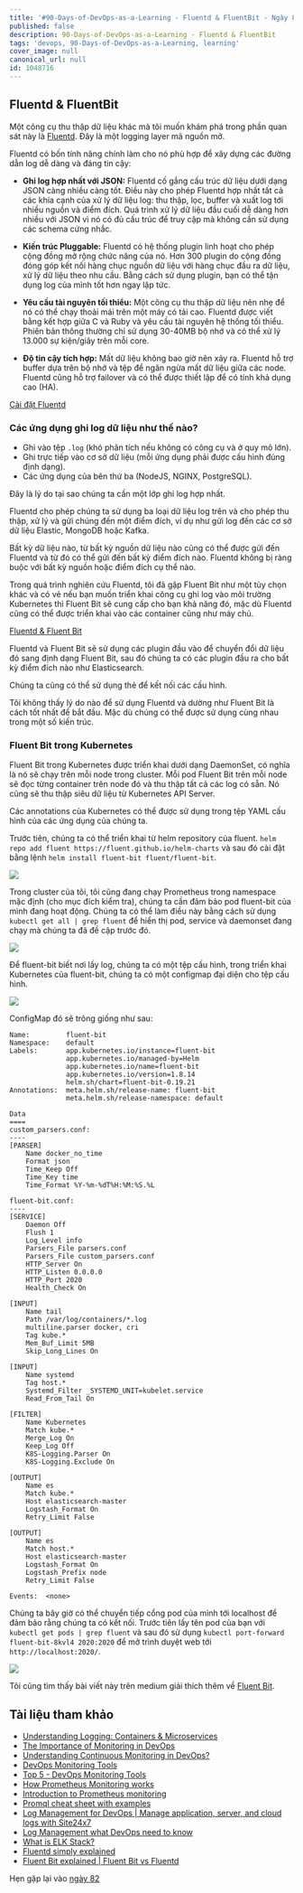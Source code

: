```yaml
---
title: '#90-Days-of-DevOps-as-a-Learning - Fluentd & FluentBit - Ngày 81'
published: false
description: 90-Days-of-DevOps-as-a-Learning - Fluentd & FluentBit
tags: 'devops, 90-Days-of-DevOps-as-a-Learning, learning'
cover_image: null
canonical_url: null
id: 1048716
---
```


## Fluentd & FluentBit

Một công cụ thu thập dữ liệu khác mà tôi muốn khám phá trong phần quan sát này là [Fluentd](https://docs.fluentd.org/). Đây là một logging layer mã nguồn mở.

Fluentd có bốn tính năng chính làm cho nó phù hợp để xây dựng các đường dẫn log dễ dàng và đáng tin cậy:

- **Ghi log hợp nhất với JSON:** Fluentd cố gắng cấu trúc dữ liệu dưới dạng JSON càng nhiều càng tốt. Điều này cho phép Fluentd hợp nhất tất cả các khía cạnh của xử lý dữ liệu log: thu thập, lọc, buffer và xuất log tới nhiều nguồn và điểm đích. Quá trình xử lý dữ liệu đầu cuối dễ dàng hơn nhiều với JSON vì nó có đủ cấu trúc để truy cập mà không cần sử dụng các schema cứng nhắc.

- **Kiến trúc Pluggable:** Fluentd có hệ thống plugin linh hoạt cho phép cộng đồng mở rộng chức năng của nó. Hơn 300 plugin do cộng đồng đóng góp kết nối hàng chục nguồn dữ liệu với hàng chục đầu ra dữ liệu, xử lý dữ liệu theo nhu cầu. Bằng cách sử dụng plugin, bạn có thể tận dụng log của mình tốt hơn ngay lập tức.

- **Yêu cầu tài nguyên tối thiểu:** Một công cụ thu thập dữ liệu nên nhẹ để nó có thể chạy thoải mái trên một máy có tải cao. Fluentd được viết bằng kết hợp giữa C và Ruby và yêu cầu tài nguyên hệ thống tối thiểu. Phiên bản thông thường chỉ sử dụng 30-40MB bộ nhớ và có thể xử lý 13.000 sự kiện/giây trên mỗi core.

- **Độ tin cậy tích hợp:** Mất dữ liệu không bao giờ nên xảy ra. Fluentd hỗ trợ buffer dựa trên bộ nhớ và tệp để ngăn ngừa mất dữ liệu giữa các node. Fluentd cũng hỗ trợ failover và có thể được thiết lập để có tính khả dụng cao (HA).

[Cài đặt Fluentd](https://docs.fluentd.org/quickstart#step-1-installing-fluentd)

### Các ứng dụng ghi log dữ liệu như thế nào?

- Ghi vào tệp `.log` (khó phân tích nếu không có công cụ và ở quy mô lớn).
- Ghi trực tiếp vào cơ sở dữ liệu (mỗi ứng dụng phải được cấu hình đúng định dạng).
- Các ứng dụng của bên thứ ba (NodeJS, NGINX, PostgreSQL).

Đây là lý do tại sao chúng ta cần một lớp ghi log hợp nhất.

Fluentd cho phép chúng ta sử dụng ba loại dữ liệu log trên và cho phép thu thập, xử lý và gửi chúng đến một điểm đích, ví dụ như gửi log đến các cơ sở dữ liệu Elastic, MongoDB hoặc Kafka.

Bất kỳ dữ liệu nào, từ bất kỳ nguồn dữ liệu nào cũng có thể được gửi đến Fluentd và từ đó có thể gửi đến bất kỳ điểm đích nào. Fluentd không bị ràng buộc với bất kỳ nguồn hoặc điểm đích cụ thể nào.

Trong quá trình nghiên cứu Fluentd, tôi đã gặp Fluent Bit như một tùy chọn khác và có vẻ nếu bạn muốn triển khai công cụ ghi log vào môi trường Kubernetes thì Fluent Bit sẽ cung cấp cho bạn khả năng đó, mặc dù Fluentd cũng có thể được triển khai vào các container cũng như máy chủ.

[Fluentd & Fluent Bit](https://docs.fluentbit.io/manual/about/fluentd-and-fluent-bit)

Fluentd và Fluent Bit sẽ sử dụng các plugin đầu vào để chuyển đổi dữ liệu đó sang định dạng Fluent Bit, sau đó chúng ta có các plugin đầu ra cho bất kỳ điểm đích nào như Elasticsearch.

Chúng ta cũng có thể sử dụng thẻ để kết nối các cấu hình.

Tôi không thấy lý do nào để sử dụng Fluentd và dường như Fluent Bit là cách tốt nhất để bắt đầu. Mặc dù chúng có thể được sử dụng cùng nhau trong một số kiến trúc.

### Fluent Bit trong Kubernetes

Fluent Bit trong Kubernetes được triển khai dưới dạng DaemonSet, có nghĩa là nó sẽ chạy trên mỗi node trong cluster. Mỗi pod Fluent Bit trên mỗi node sẽ đọc từng container trên node đó và thu thập tất cả các log có sẵn. Nó cũng sẽ thu thập siêu dữ liệu từ Kubernetes API Server.

Các annotations của Kubernetes có thể được sử dụng trong tệp YAML cấu hình của các ứng dụng của chúng ta.

Trước tiên, chúng ta có thể triển khai từ helm repository của fluent. `helm repo add fluent https://fluent.github.io/helm-charts` và sau đó cài đặt bằng lệnh `helm install fluent-bit fluent/fluent-bit`.

![](../../Days/Images/Day81_Monitoring1.png)

Trong cluster của tôi, tôi cũng đang chạy Prometheus trong namespace mặc định (cho mục đích kiểm tra), chúng ta cần đảm bảo pod fluent-bit của mình đang hoạt động. Chúng ta có thể làm điều này bằng cách sử dụng `kubectl get all | grep fluent` để hiển thị pod, service và daemonset đang chạy mà chúng ta đã đề cập trước đó.

![](../../Days/Images/Day81_Monitoring2.png)

Để fluent-bit biết nơi lấy log, chúng ta có một tệp cấu hình, trong triển khai Kubernetes của fluent-bit, chúng ta có một configmap đại diện cho tệp cấu hình.

![](../../Days/Images/Day81_Monitoring3.png)

ConfigMap đó sẽ trông giống như sau:

```
Name:         fluent-bit
Namespace:    default
Labels:       app.kubernetes.io/instance=fluent-bit
              app.kubernetes.io/managed-by=Helm
              app.kubernetes.io/name=fluent-bit
              app.kubernetes.io/version=1.8.14
              helm.sh/chart=fluent-bit-0.19.21
Annotations:  meta.helm.sh/release-name: fluent-bit
              meta.helm.sh/release-namespace: default

Data
====
custom_parsers.conf:
----
[PARSER]
    Name docker_no_time
    Format json
    Time_Keep Off
    Time_Key time
    Time_Format %Y-%m-%dT%H:%M:%S.%L

fluent-bit.conf:
----
[SERVICE]
    Daemon Off
    Flush 1
    Log_Level info
    Parsers_File parsers.conf
    Parsers_File custom_parsers.conf
    HTTP_Server On
    HTTP_Listen 0.0.0.0
    HTTP_Port 2020
    Health_Check On

[INPUT]
    Name tail
    Path /var/log/containers/*.log
    multiline.parser docker, cri
    Tag kube.*
    Mem_Buf_Limit 5MB
    Skip_Long_Lines On

[INPUT]
    Name systemd
    Tag host.*
    Systemd_Filter _SYSTEMD_UNIT=kubelet.service
    Read_From_Tail On

[FILTER]
    Name Kubernetes
    Match kube.*
    Merge_Log On
    Keep_Log Off
    K8S-Logging.Parser On
    K8S-Logging.Exclude On

[OUTPUT]
    Name es
    Match kube.*
    Host elasticsearch-master
    Logstash_Format On
    Retry_Limit False

[OUTPUT]
    Name es
    Match host.*
    Host elasticsearch-master
    Logstash_Format On
    Logstash_Prefix node
    Retry_Limit False

Events:  <none>
```


Chúng ta bây giờ có thể chuyển tiếp cổng pod của mình tới localhost để đảm bảo rằng chúng ta có kết nối. Trước tiên lấy tên pod của bạn với `kubectl get pods | grep fluent` và sau đó sử dụng `kubectl port-forward fluent-bit-8kvl4 2020:2020` để mở trình duyệt web tới `http://localhost:2020/`.

![](../../Days/Images/Day81_Monitoring4.png)

Tôi cũng tìm thấy bài viết này trên medium giải thích thêm về [Fluent Bit](https://medium.com/kubernetes-tutorials/exporting-kubernetes-logs-to-elasticsearch-using-fluent-bit-758e8de606af).

## Tài liệu tham khảo

- [Understanding Logging: Containers & Microservices](https://www.youtube.com/watch?v=MMVdkzeQ848)
- [The Importance of Monitoring in DevOps](https://www.devopsonline.co.uk/the-importance-of-monitoring-in-devops/)
- [Understanding Continuous Monitoring in DevOps?](https://medium.com/devopscurry/understanding-continuous-monitoring-in-devops-f6695b004e3b)
- [DevOps Monitoring Tools](https://www.youtube.com/watch?v=Zu53QQuYqJ0)
- [Top 5 - DevOps Monitoring Tools](https://www.youtube.com/watch?v=4t71iv_9t_4)
- [How Prometheus Monitoring works](https://www.youtube.com/watch?v=h4Sl21AKiDg)
- [Introduction to Prometheus monitoring](https://www.youtube.com/watch?v=5o37CGlNLr8)
- [Promql cheat sheet with examples](https://www.containiq.com/post/promql-cheat-sheet-with-examples)
- [Log Management for DevOps | Manage application, server, and cloud logs with Site24x7](https://www.youtube.com/watch?v=J0csO_Shsj0)
- [Log Management what DevOps need to know](https://devops.com/log-management-what-devops-teams-need-to-know/)
- [What is ELK Stack?](https://www.youtube.com/watch?v=4X0WLg05ASw)
- [Fluentd simply explained](https://www.youtube.com/watch?v=5ofsNyHZwWE&t=14s)
- [Fluent Bit explained | Fluent Bit vs Fluentd](https://www.youtube.com/watch?v=B2IS-XS-cc0)

Hẹn gặp lại vào [ngày 82](day82.md)
